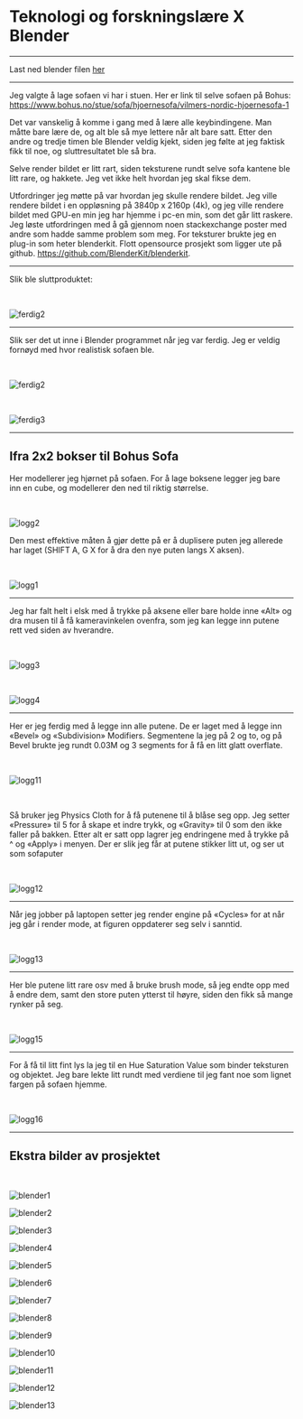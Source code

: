 # Teknologi og forskningslære X Blender

-----

Last ned blender filen [her](sofa-skole-2.blend)

-----

Jeg valgte å lage sofaen vi har i stuen. Her er link til selve sofaen på Bohus:
https://www.bohus.no/stue/sofa/hjoernesofa/vilmers-nordic-hjoernesofa-1

Det var vanskelig å komme i gang med å lære alle keybindingene. Man måtte bare lære de, og alt
ble så mye lettere når alt bare satt. Etter den andre og tredje timen ble Blender veldig kjekt, siden
jeg følte at jeg faktisk fikk til noe, og sluttresultatet ble så bra.  

Selve render bildet er litt rart, siden teksturene rundt selve sofa kantene ble litt rare, og hakkete. Jeg vet ikke helt hvordan jeg skal fikse dem.

Utfordringer jeg møtte på var hvordan jeg skulle rendere bildet. Jeg ville rendere bildet i en
oppløsning på 3840p x 2160p (4k), og jeg ville rendere bildet med GPU-en min jeg har hjemme i
pc-en min, som det går litt raskere. Jeg løste utfordringen med å gå gjennom noen stackexchange
poster med andre som hadde samme problem som meg. For teksturer brukte jeg en plug-in som
heter blenderkit. Flott opensource prosjekt som ligger ute på github. https://github.com/BlenderKit/blenderkit.

-----
Slik ble sluttproduktet:

<br>

![ferdig2](https://user-images.githubusercontent.com/83395536/194726890-5b1ad29f-f5be-4d60-94f6-5148ab3c3548.png)

-----

Slik ser det ut inne i Blender programmet når jeg var ferdig. Jeg er veldig fornøyd med hvor realistisk sofaen ble. 

<br>

![ferdig2](https://user-images.githubusercontent.com/83395536/194725864-3f859d8e-8c6f-436f-9c91-9762ce17d47b.png)

<br>

![ferdig3](https://user-images.githubusercontent.com/83395536/194726932-aeba9315-ebf0-4b1c-b5c4-2f62ad4302f2.png)


-----

## Ifra 2x2 bokser til Bohus Sofa

Her modellerer jeg hjørnet på sofaen. For å lage boksene legger jeg bare inn en
cube, og modellerer den ned til riktig størrelse.

<br>

![logg2](https://user-images.githubusercontent.com/83395536/194725909-d242426c-f1b7-457d-a90f-fdcac45182db.png)

Den mest effektive måten å gjør dette på er å duplisere puten jeg allerede har laget
(SHIFT A, G X for å dra den nye puten langs X aksen).

<br>

![logg1](https://user-images.githubusercontent.com/83395536/194725907-999910ff-b045-4e4e-888e-c3954be6ce83.png)

-----

Jeg har falt helt i elsk med å trykke på aksene eller bare holde inne «Alt» og dra
musen til å få kameravinkelen ovenfra, som jeg kan legge inn putene rett ved siden
av hverandre.

<br>

![logg3](https://user-images.githubusercontent.com/83395536/194725910-0a298a39-2de3-42be-9f28-1e14d2f160b9.png)

<br>

![logg4](https://user-images.githubusercontent.com/83395536/194725911-507d3055-90f0-4fb2-8076-bc6a68e925b5.png)

-----

Her er jeg ferdig med å legge inn alle putene. De er laget med å legge inn «Bevel»
og «Subdivision» Modifiers. Segmentene la jeg på 2 og to, og på Bevel brukte jeg
rundt 0.03M og 3 segments for å få en litt glatt overflate.

<br>

![logg11](https://user-images.githubusercontent.com/83395536/194725920-72e58a6e-bbfe-458d-affa-b204af9edab1.png)

<br>

Så bruker jeg Physics Cloth for å få putenene til å blåse seg opp. Jeg setter
«Pressure» til 5 for å skape et indre trykk, og «Gravity» til 0 som den ikke faller på
bakken. Etter alt er satt opp lagrer jeg endringene med å trykke på ^ og «Apply» i
menyen. Der er slik jeg får at putene stikker litt ut, og ser ut som sofaputer

<br>

![logg12](https://user-images.githubusercontent.com/83395536/194725921-32a420c1-b49b-4645-ad6d-a53e1f4b1d7f.png)

-----

Når jeg jobber på laptopen setter jeg render engine
på «Cycles» for at når jeg går i render mode, at
figuren oppdaterer seg selv i sanntid. 

<br>

![logg13](https://user-images.githubusercontent.com/83395536/194725922-7b30cbb7-3f91-4cd1-ad58-3a8f709e5fdb.png)

-----

Her ble putene litt rare osv med å bruke brush mode, så jeg endte opp med å endre
dem, samt den store puten ytterst til høyre, siden den fikk så mange rynker på seg. 

<br>

![logg15](https://user-images.githubusercontent.com/83395536/194725925-20c8f6f1-e8ef-4b41-b265-4b964366488e.png)

-----

For å få til litt fint lys la jeg til en Hue Saturation Value som binder teksturen og
objektet. Jeg bare lekte litt rundt med verdiene til jeg fant noe som lignet fargen på
sofaen hjemme.

<br>

![logg16](https://user-images.githubusercontent.com/83395536/194725926-d711ef2d-8b58-4b91-9173-43a9fc84f255.png)

-----

## Ekstra bilder av prosjektet

<br>

![blender1](https://user-images.githubusercontent.com/83395536/194725946-0a590f43-9b8a-4afc-9732-3b103a7e6960.png)


![blender2](https://user-images.githubusercontent.com/83395536/194725939-ba092542-f0bc-46b7-8096-04c631d2755e.png)

![blender3](https://user-images.githubusercontent.com/83395536/194725943-5d7f7c96-75cb-4186-816c-b5d082b4ef2d.png)


![blender4](https://user-images.githubusercontent.com/83395536/194725952-f561aa38-7639-42bf-a9eb-836bb1d4ed1d.png)


![blender5](https://user-images.githubusercontent.com/83395536/194725951-d824b8e6-e364-42bb-8a4f-a3d59ad9a8f8.png)

![blender6](https://user-images.githubusercontent.com/83395536/194725953-8a1b5089-6b2b-4be3-9adf-f49f1b47b664.png)

![blender7](https://user-images.githubusercontent.com/83395536/194725950-85046dfb-18f3-4fcc-89a4-9bdde94e0d2e.png)

![blender8](https://user-images.githubusercontent.com/83395536/194725956-2b7456f8-4cf1-444b-bc7f-70619c92c2ef.png)

![blender9](https://user-images.githubusercontent.com/83395536/194725955-e8386d10-0dde-4086-8917-fbbd4e1c215f.png)

![blender10](https://user-images.githubusercontent.com/83395536/194725947-69e4aaac-0afb-4248-a6e3-b7ceed4d9bba.png)

![blender11](https://user-images.githubusercontent.com/83395536/194725949-fdaea323-3b28-4ca3-b65d-b0267ad04660.png)

![blender12](https://user-images.githubusercontent.com/83395536/194725958-63b07c12-6cd5-4970-8d3d-95e64c02d053.png)

![blender13](https://user-images.githubusercontent.com/83395536/194725944-9fb7e920-6bf4-4450-9dec-6cb77f581d20.png)

